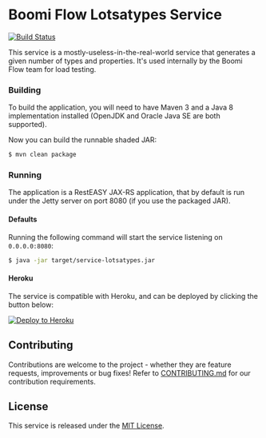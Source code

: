 Boomi Flow Lotsatypes Service
=============================

[![Build Status](https://travis-ci.org/manywho/service-lotsatypes.svg)](https://travis-ci.org/manywho/service-lotsatypes)

This service is a mostly-useless-in-the-real-world service that generates a given number of types and properties. It's
used internally by the Boomi Flow team for load testing.

### Building

To build the application, you will need to have Maven 3 and a Java 8 implementation installed (OpenJDK and Oracle Java SE
are both supported).

Now you can build the runnable shaded JAR:

```bash
$ mvn clean package
```

### Running

The application is a RestEASY JAX-RS application, that by default is run under the Jetty server on port 8080 (if you
use the packaged JAR).

#### Defaults

Running the following command will start the service listening on `0.0.0.0:8080`:

```bash
$ java -jar target/service-lotsatypes.jar
```

#### Heroku

The service is compatible with Heroku, and can be deployed by clicking the button below:

[![Deploy to Heroku](https://www.herokucdn.com/deploy/button.svg)](https://heroku.com/deploy?template=https://github.com/manywho/service-lotsatypes)

## Contributing

Contributions are welcome to the project - whether they are feature requests, improvements or bug fixes! Refer to 
[CONTRIBUTING.md](CONTRIBUTING.md) for our contribution requirements.

## License

This service is released under the [MIT License](https://opensource.org/licenses/MIT).
